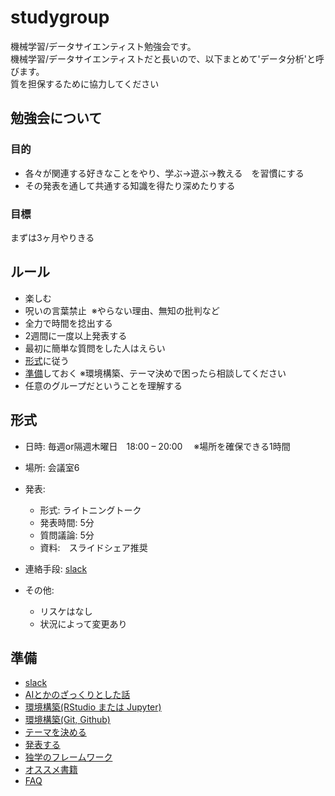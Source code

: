 # studygroup
機械学習/データサイエンティスト勉強会です。  
機械学習/データサイエンティストだと長いので、以下まとめて'データ分析'と呼びます。  
質を担保するために協力してください

## 勉強会について
### 目的
- 各々が関連する好きなことをやり、学ぶ→遊ぶ→教える　を習慣にする
- その発表を通して共通する知識を得たり深めたりする

### 目標
まずは3ヶ月やりきる

## ルール
- 楽しむ
- 呪いの言葉禁止  ※やらない理由、無知の批判など
- 全力で時間を捻出する
- 2週間に一度以上発表する
- 最初に簡単な質問をした人はえらい
- [形式](#形式)に従う
- [準備](#準備)しておく  ※環境構築、テーマ決めで困ったら相談してください
- 任意のグループだということを理解する

## 形式
- 日時: 毎週or隔週木曜日　18:00 – 20:00　 ※場所を確保できる1時間
- 場所: 会議室6
- 発表:
  - 形式: ライトニングトーク
  - 発表時間: 5分
  - 質問議論: 5分
  - 資料:　スライドシェア推奨
  
- 連絡手段: [slack](slack.md)
- その他:
  - リスケはなし
  - 状況によって変更あり

## 準備
- [slack](slack.md)
- [AIとかのざっくりとした話](about_ai.md)
- [環境構築(RStudio または Jupyter)](editor.md)
- [環境構築(Git, Github)](git.md)
- [テーマを決める](theme.md)
- [発表する](presentation.md)
- [独学のフレームワーク](self_study.md)
- [オススメ書籍](books.md)
- [FAQ](faq.md) 

